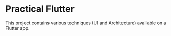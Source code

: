 # Practical Flutter

This project contains various techniques (UI and Architecture) available on a Flutter app.